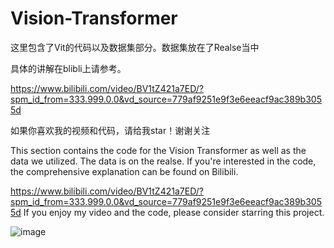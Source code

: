 # Vision-Transformer
这里包含了Vit的代码以及数据集部分。数据集放在了Realse当中

具体的讲解在blibli上请参考。

https://www.bilibili.com/video/BV1tZ421a7ED/?spm_id_from=333.999.0.0&vd_source=779af9251e9f3e6eeacf9ac389b3055d

如果你喜欢我的视频和代码，请给我star！谢谢关注





This section contains the code for the Vision Transformer as well as the data we utilized. The data is on the realse.
If you're interested in the code, the comprehensive explanation can be found on Bilibili. 

https://www.bilibili.com/video/BV1tZ421a7ED/?spm_id_from=333.999.0.0&vd_source=779af9251e9f3e6eeacf9ac389b3055d
If you enjoy my video and the code, please consider starring this project.


![image](https://github.com/LilLouis5/Vision-Transformer/assets/128580506/5341240d-4fd8-4d18-a5bc-c5ac491b9079)

